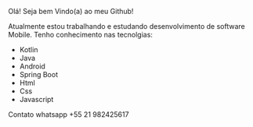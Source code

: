 Olá! Seja bem Vindo(a) ao meu Github! 

Atualmente estou trabalhando e estudando desenvolvimento de software Mobile.
Tenho conhecimento nas tecnolgias:

- Kotlin
- Java
- Android
- Spring Boot
- Html
- Css
- Javascript

Contato whatsapp +55 21 982425617

